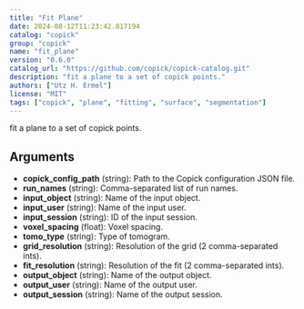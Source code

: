 ```yaml
---
title: "Fit Plane"
date: 2024-08-12T11:23:42.817194
catalog: "copick"
group: "copick"
name: "fit_plane"
version: "0.6.0"
catalog_url: "https://github.com/copick/copick-catalog.git"
description: "fit a plane to a set of copick points."
authors: ["Utz H. Ermel"]
license: "MIT"
tags: ["copick", "plane", "fitting", "surface", "segmentation"]
---
```


fit a plane to a set of copick points.

## Arguments

- **copick_config_path** (string): Path to the Copick configuration JSON file.
- **run_names** (string): Comma-separated list of run names.
- **input_object** (string): Name of the input object.
- **input_user** (string): Name of the input user.
- **input_session** (string): ID of the input session.
- **voxel_spacing** (float): Voxel spacing.
- **tomo_type** (string): Type of tomogram.
- **grid_resolution** (string): Resolution of the grid (2 comma-separated ints).
- **fit_resolution** (string): Resolution of the fit (2 comma-separated ints).
- **output_object** (string): Name of the output object.
- **output_user** (string): Name of the output user.
- **output_session** (string): Name of the output session.

